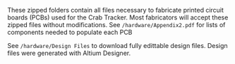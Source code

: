 These zipped folders contain all files necessary to fabricate printed circuit boards (PCBs) used for the Crab Tracker. Most fabricators will accept these zipped files without modifications. See `/hardware/Appendix2.pdf` for lists of components needed to populate each PCB

See `/hardware/Design Files` to download fully edittable design files. Design files were generated with Altium Designer. 
